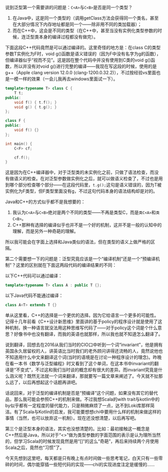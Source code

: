 说到泛型第一个需要讲的问题是：```C<A>```与````C<B>````是否是同一个类型？

1. 在Java中，这是同一个类型的（调用getClass方法会获得同一个类名，甚至在大部分情况下内存地址都是同一个——除非用不同的类加载器）；
2. 而在C++中，这会是不同的类型（在C++中，甚至当没有实例化类型参数的时候，连泛型类本身的编译过程都没有做完）。

下面这段C++代码竟然是可以通过编译的。这里奇怪的地方是：在class C的类型参数T实例化为F时，void g()函数是语义错误的（因为F中没有名字为g的函数），但编译器似乎“视而不见”。这是因在整个代码中并没有使用到C类的void g()函数，所以并没有对void g()进行完整的编译——我现在写这段的时候，使用的是g++（Apple clang version 12.0.0 (clang-1200.0.32.2)），不过按经验vs里面也是一模一样的效果（一会儿我再去windows里面试一下）。

```C++
template<typename T> class C {
    T t;
public:
    void f() { t.f(); }
    void g() { t.g(); }
};

class F {
public:
    void f() {}
};

int main() {
    C<F> cf;

    cf.f();
}
```

这是因为在C++编译器中，对于泛型类的未实例化之前，只做了语法检查，而没有做语义的检查。在对泛型参数做实例化之后，就可以做语义检查了，不过也是用到哪个部分检查哪个部分——在这段代码里，```t.g();```这句是语义错误的，因为T被实例化为F类型，但F类型里面没有g，不过这句代码本身的语法结构却是对的。

Java和C++的方式似乎都不是我想要的：

1. 我认为```C<A>```与````C<B>````绝对是两个不同的类型——不再是类型C，而是```类C<A>```和```类C<B>```。
2. C++那种有选择的编译似乎也并不是一个好的机制，这并不是一般的认知中的理解，而是另外一种奇葩的理解。

所以我可能会在字面上选择和Java类似的语法，但在类型的语义上做严格的区隔。

第二个需要想一下的问题是：泛型究竟应该是一个“编译机制”还是一个“预编译机制”？这里的区别就在下面这两段代码的编译结果的不同：

以下C++代码可以通过编译：
```C++
template<typename T> class A : public T {};
```

以下Java代码不能通过编译：
```Java
class A<T> extends T {}
```

单从这里看，C++的选择是一个更优的选择。因为它给语言一个更多的可能性。记得十几年前看《C++设计新思维》里面讲的基于policy的程序设计就是使用了这种机制，换一种语言就没法用这种思维写代码了——对于policy这个词是个什么意思？好像书中也没有翻译，而我的英语也就那样，所以我也就不知道怎么翻译了。

说到翻译，回想去在2016从我们当时的CIO口中听到一个词“invariant”，他是拥有英国永久居留权的人，讲英语比当时我们的老外顾问讲得还流畅的人，竟然说他也不知道用什么中文来翻译这个词(当时的语境是在讨论一种程序设计的理念)。昨晚在看一本书《数学与泛型编程》时又看到了这个单词，在这本书中invariant的翻译是“不变式”，不过这和我们当时谈的概念却有很大的差异。而invariant究竟是什么涵义呢？既然无法就一个词来翻译，那就要写一篇文章来阐述了。今天就不扯那么远了，以后再想起这个话题再讲吧。

话说回来，对于泛型的编译机制是否是“预编译”这个问题，如果没有其它的替代品，那么我可能会参照C++的机制来做。不过我想Scala的with trait与kotlin中的by似乎都有一定程度的替代能力，只是稍微麻烦了一点，达不到Loki库那样简洁。有了Scala与Kotlin的启发，我可能要想想chi中要用什么样的机制来做这样的事情（当然，也可以放弃这一机制）。现在还没想清楚，以后再写吧。

第三个是泛型本身的语法，其实也没想清楚的。比如：最初接触这一概念是C++然后是Java，所以对于“<>”做为类型参数的字面范围的表示是认为理所当然的，但学习Scala的时候发现竟然是用“[]”的这么“奇葩”，再后来持续两个月使用Scala之后，竟然也“习惯”了。

今天先想到这里吧，每天都是只有晚上有点时间做一些思考笔记，白天只有一些零碎的时间，偶尔能穿插一些短代码的实现——chi的实现进度注定是缓慢的……
